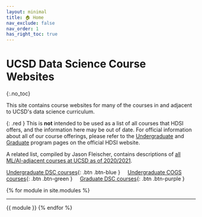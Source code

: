 ```yaml
---
layout: minimal
title: 🏠 Home
nav_exclude: false
nav_order: 1
has_right_toc: true
---
```


# UCSD Data Science Course Websites
{:.no_toc}

This site contains course websites for many of the courses in and adjacent to UCSD's data science curriculum.

<!-- With any questions with this site, feel free to email TBD. -->

{: .red }
This is **not** intended to be used as a list of all courses that HDSI offers, and the information here may be out of date. For official information about all of our course offerings, please refer to the [Undergraduate](https://datascience.ucsd.edu/current-students/course-descriptions-and-prerequisites/) and [Graduate](https://datascience.ucsd.edu/graduate/) program pages on the official HDSI website.

A related list, compiled by Jason Fleischer, contains descriptions of [all ML/AI-adjacent courses at UCSD as of 2020/2021](https://docs.google.com/document/d/1kQeD_OQ_b2NcfkXBtmtQw4HNJ0lv-VDvj2Yz9SkVP1Q/edit#heading=h.ri0364kcpnnm).

[Undergraduate DSC courses](#undergraduate-dsc-courses){: .btn .btn-blue } &nbsp;&nbsp;&nbsp; [Undergraduate COGS courses](#undergraduate-cogs-courses){: .btn .btn-green } &nbsp;&nbsp;&nbsp; [Graduate DSC courses](#graduate-dsc-courses){: .btn .btn-purple }

{% for module in site.modules %}

---
{{ module }}
{% endfor %}